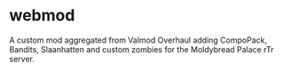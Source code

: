 # webmod
A custom mod aggregated from Valmod Overhaul adding CompoPack, Bandits, Slaanhatten and custom zombies for the Moldybread Palace rTr server.
